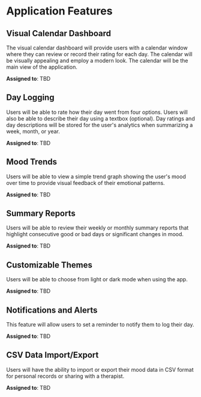 # Application Features

## Visual Calendar Dashboard

The visual calendar dashboard will provide users with a calendar window where they can review or record their rating for each day. The calendar will be visually appealing and employ a modern look. The calendar will be the main view of the application.

**Assigned to**: TBD

## Day Logging

Users will be able to rate how their day went from four options. Users will also be able to describe their day using a textbox (optional). Day ratings and day descriptions will be stored for the user's analytics when summarizing a week, month, or year. 

**Assigned to**: TBD

## Mood Trends

Users will be able to view a simple trend graph showing the user's mood over time to provide visual feedback of their emotional patterns.

**Assigned to**: TBD

## Summary Reports

Users will be able to review their weekly or monthly summary reports that highlight consecutive good or bad days or significant changes in mood.

**Assigned to**: TBD

## Customizable Themes

Users will be able to choose from light or dark mode when using the app.

**Assigned to**: TBD

## Notifications and Alerts

This feature will allow users to set a reminder to notify them to log their day.

**Assigned to**: TBD

## CSV Data Import/Export

Users will have the ability to import or export their mood data in CSV format for personal records or sharing with a therapist.

**Assigned to**: TBD
